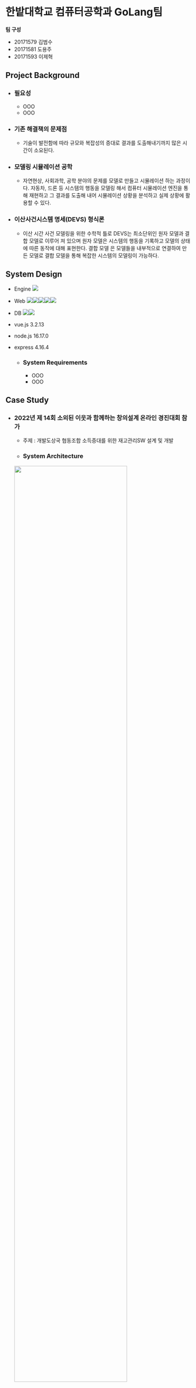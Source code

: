 # 한밭대학교 컴퓨터공학과 GoLang팀

**팀 구성**
- 20171579 김범수 
- 20171581 도용주
- 20171593 이제혁

## Project Background
- ### 필요성
  - OOO
  - OOO
- ### 기존 해결책의 문제점
  - 기술이 발전함에 따라 규모와 복잡성의 증대로 결과를 도출해내기까지 많은 시간이 소요된다.
- ### 모델링 시뮬레이션 공학
  - 자연현상, 사회과학, 공학 분야의 문제를 모델로 만들고 시뮬레이션 하는 과정이다. 자동차, 드론 등 시스템의 행동을 모델링 해서 컴퓨터 시뮬레이션 엔진을 통해 재현하고 그 결과를 도출해 내어 시뮬레이션 상황을 분석하고 실제 상황에 활용할 수 있다.
- ### 이산사건시스템 명세(DEVS) 형식론
  - 이산 시간 사건 모델링을 위한 수학적 틀로 DEVS는 최소단위인 원자 모델과 결합 모델로 이루어 져 있으며 원자 모델은 시스템의 행동을 기록하고 모델의 상태에 따른 동작에 대해 표현한다. 결합 모델 은 모델들을 내부적으로 연결하여 만든 모델로 결합 모델을 통해 복잡한 시스템의 모델링이 가능하다. 
  
## System Design
- Engine
  <img src="https://img.shields.io/badge/Go-00ADD8?style=for-the-badge&logo=Go&logoColor=white">

- Web
  <img src="https://img.shields.io/badge/HTML5-E34F26?style=for-the-badge&logo=HTML5&logoColor=white"><img src="https://img.shields.io/badge/CSS3-1572B6?style=for-the-badge&logo=CSS3&logoColor=white"><img src="https://img.shields.io/badge/Bootstrap-7952B3?style=for-the-badge&logo=Bootstrap&logoColor=white"><img src="https://img.shields.io/badge/Vue.js-4FC08D?style=for-the-badge&logo=Vue.js&logoColor=white"><img src="https://img.shields.io/badge/Node.js-339933?style=for-the-badge&logo=Node.js&logoColor=white"> 

- DB
  <img src="https://img.shields.io/badge/MariaDB-003545?style=for-the-badge&logo=MariaDB&logoColor=white"><img src="https://img.shields.io/badge/Amazon RDS-527FFF?style=for-the-badge&logo=Amazon RDS&logoColor=white">

- vue.js 3.2.13
- node.js 16.17.0
- express 4.16.4


  - ### System Requirements
    - OOO
    - OOO
## Case Study
  - ### 2022년 제 14회 소외된 이웃과 함께하는 창의설계 온라인 경진대회 참가
    - 주제 : 개발도상국 협동조합 소득증대를 위한 재고관리SW 설계 및 개발
    - ### System Architecture
    <img src="https://user-images.githubusercontent.com/97873618/205780550-1c41f05b-daa0-4a1e-be19-586c0a5f7acd.png" height="80%" width="80%">
    
    - ### Simulation Modeling  
    <img src="https://user-images.githubusercontent.com/97873618/205785749-a0cdaaa8-cfeb-48ec-abd2-54679a054a1c.png">
  
    - ### Simulation Result
    <img src="https://user-images.githubusercontent.com/97873618/205791070-4b1cd477-3a35-4c50-9067-3934a8b3bdf2.png" height="70%" width="70%">
## Conclusion
  - ### OOO
  - ### OOO
  
## Project Outcome
- ### 2022년 한국시뮬레이션학회 춘계온라인 학술대회 참가
- ### 2022년 제 14회 소외된 이웃과 함께하는 창의설계 온라인 경진대회 동상 수상
- ### 2022년 제 11회 정보기술대학 작품전시회 동상 수상

## Poster
<img src="https://user-images.githubusercontent.com/97873618/205790513-104c5004-7337-41b0-bb82-2c2930ce626d.png" height="70%" width="70%">

